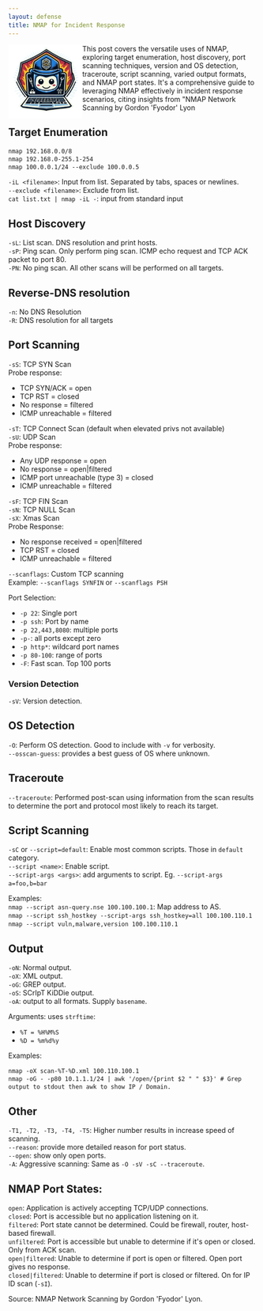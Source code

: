 ```yaml
---
layout: defense
title: NMAP for Incident Response
---
```


<img height="150" align="left" src="/images/nmap_ir_logo.png" >
This post covers the versatile uses of NMAP, exploring target enumeration, host discovery, port scanning techniques, version and OS detection, traceroute, script scanning, varied output formats, and NMAP port states. It's a comprehensive guide to leveraging NMAP effectively in incident response scenarios, citing insights from "NMAP Network Scanning by Gordon 'Fyodor' Lyon

## Target Enumeration

```
nmap 192.168.0.0/8
nmap 192.168.0-255.1-254
nmap 100.0.0.1/24 --exclude 100.0.0.5
```
 

`-iL <filename>`: Input from list. Separated by tabs, spaces or newlines.  
`--exclude <filename>`: Exclude from list.  
`cat list.txt | nmap -iL -`: input from standard input  

## Host Discovery

`-sL`: List scan. DNS resolution and print hosts.  
`-sP`: Ping scan. Only perform ping scan. ICMP echo request and TCP ACK packet to port 80.  
`-PN`: No ping scan. All other scans will be performed on all targets.  

## Reverse-DNS resolution

`-n`: No DNS Resolution  
`-R`: DNS resolution for all targets  

## Port Scanning
  
`-sS`: TCP SYN Scan  
Probe response:  
- TCP SYN/ACK = open  
- TCP RST = closed  
- No response = filtered  
- ICMP unreachable = filtered  
  
`-sT`: TCP Connect Scan (default when elevated privs not available)  
`-sU`: UDP Scan  
Probe response:  
- Any UDP response = open  
- No response = open|filtered  
- ICMP port unreachable (type 3) = closed  
- ICMP unreachable = filtered  
  
`-sF`: TCP FIN Scan  
`-sN`: TCP NULL Scan  
`-sX`: Xmas Scan  
Probe Response:  
- No response received = open|filtered  
- TCP RST = closed  
- ICMP unreachable = filtered  

`--scanflags`: Custom TCP scanning  
Example: `--scanflags SYNFIN` or `--scanflags PSH`  

Port Selection:
- `-p 22`: Single port  
- `-p ssh`: Port by name  
- `-p 22,443,8080`: multiple ports  
- `-p-`: all ports except zero  
- `-p http*`: wildcard port names  
- `-p 80-100`: range of ports  
- `-F`: Fast scan. Top 100 ports  

### Version Detection

`-sV`: Version detection.  

## OS Detection

`-O`: Perform OS detection. Good to include with `-v` for verbosity.  
`--osscan-guess`: provides a best guess of OS where unknown.  

## Traceroute

`--traceroute`: Performed post-scan using information from the scan results to determine the port and protocol most likely to reach its target.  


## Script Scanning

`-sC` or `--script=default`: Enable most common scripts. Those in `default` category.   
`--script <name>`: Enable script.  
`--script-args <args>`: add arguments to script. Eg. `--script-args a=foo,b=bar`  

Examples:  
`nmap --script asn-query.nse 100.100.100.1`: Map address to AS.   
`nmap --script ssh_hostkey --script-args ssh_hostkey=all 100.100.110.1`  
`nmap --script vuln,malware,version 100.100.110.1`  


## Output

`-oN`: Normal output.  
`-oX`: XML output.  
`-oG`: GREP output.  
`-oS`: SCrIpT KiDDie output.  
`-oA`: output to all formats. Supply `basename`.  

Arguments: uses `strftime`:  
- `%T = %H%M%S`  
- `%D = %m%d%y`  

Examples:  
```
nmap -oX scan-%T-%D.xml 100.110.100.1
nmap -oG - -p80 10.1.1.1/24 | awk '/open/{print $2 " " $3}' # Grep output to stdout then awk to show IP / Domain. 
```


## Other

`-T1, -T2, -T3, -T4, -T5`: Higher number results in increase speed of scanning.  
`--reason`: provide more detailed reason for port status.  
`--open`: show only open ports.  
`-A`: Aggressive scanning: Same as `-O -sV -sC --traceroute`.  

## NMAP Port States:

`open`: Application is actively accepting TCP/UDP connections.  
`closed`: Port is accessible but no application listening on it.  
`filtered`: Port state cannot be determined. Could be firewall, router, host-based firewall.  
`unfiltered`: Port is accessible but unable to determine if it's open or closed. Only from ACK scan.  
`open|filtered`: Unable to determine if port is open or filtered. Open port gives no response.  
`closed|filtered`: Unable to determine if port is closed or filtered. On for IP ID scan (`-sI`).  

Source: NMAP Network Scanning by Gordon 'Fyodor' Lyon.